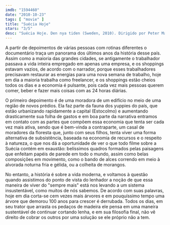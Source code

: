 ```yaml
---
imdb: "1594460"
date: "2010-10-23"
tags: [ "movie" ]
title: "Suécia Hoje"
stars: "3/5"
desc: "Suécia Hoje. Den nya tiden (Sweden, 2010). Dirigido por Peter Magnusson. Escrito por Peter Magnusson. Com Nana Heilmann, Per Johansson, Nils Tomas Labba, Christos Neo, Patrik Olofsson, Håkan Thornell, Frida Torgeby, Markus Torgeby."
---
```

A partir de depoimentos de várias pessoas com rotinas diferentes o documentário traça um panorama dos últimos anos da história desse país. Assim como a maioria das grandes cidades, se antigamente o trabalhador passava a vida inteira empregado em apenas uma empresa, e os shoppings estavam vazios, de acordo com o narrador, porque esses trabalhadores precisavam restaurar as energias para uma nova semana de trabalho, hoje em dia a maioria trabalha como freelancer, e os shoppings estão cheios todos os dias e a economia é pulsante, pois cada vez mais pessoas querem comer, beber e fazer mais coisas com as 24 horas diárias.

O primeiro depoimento é de uma moradora de um edifício no meio de uma região de novos prédios. Ela faz parte da fauna dos yuppies do país, que estão urbanizando rapidamente a capital (Estocolmo) e aumentando drasticamente sua folha de gastos e em boa parte da narrativa entramos em contato com as partes que compõem essa economia que tenta ser cada vez mais ativa, sendo que é bem-vinda a contraparte, um casal de moradores da floresta que, junto com seus filhos, tenta viver uma forma alternativa de subsistência, baseada na economia de recursos e o respeito à natureza, o que nos dá a oportunidade de ver o que todo filme sobre a Suécia contém em exaustão: belíssimos quadros formados pelas paisagens que enfeitam papéis de parede em todo o mundo, assim como belas composições em movimento, como o bando de alces correndo em meio à alvorada noturna fria e gélida, ou a colheita de morangos.

No entanto, a história é sobre a vida moderna, e voltamos à questão quando assistimos do ponto de vista do lenhador a noção de que essa maneira de viver do "sempre mais" está nos levando a um sistema insustentável, como muitos de nós sabemos. De acordo com suas palavras, hoje em dia corta-se cem vezes mais árvores e em pouquíssimo tempo uma árvore que demorou 100 anos para crescer é derrubada. Todos os dias, em seu trator que arrasta os pedaços de madeira ele pensa em uma maneira sustentável de continuar cortando lenha, e em sua filosofia final, não vê direito de cobrar os outros por uma solução se ele próprio não a tem.

